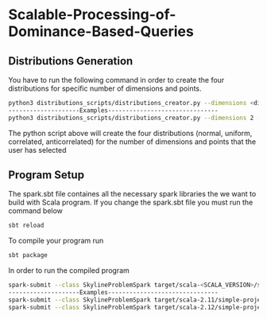 # Scalable-Processing-of-Dominance-Based-Queries

## Distributions Generation

You have to run the following command in order to create the four distributions for specific number of dimensions and points.

```sh
python3 distributions_scripts/distributions_creator.py --dimensions <dimenions> --num_points <points> --show <visualization(only for two dimensions)>
--------------------Examples-------------------------------
python3 distributions_scripts/distributions_creator.py --dimensions 2 --num_points 1000 --show
```
The python script above will create the four distributions (normal, uniform, correlated, anticorrelated) for the number of dimensions and points that the user has selected

## Program Setup
The spark.sbt file containes all the necessary spark libraries the we want to build with Scala program. If you change the spark.sbt file you must run the command below 
```sh
sbt reload 
```

To compile your program run
```sh
sbt package 
```

In order to run the compiled program
```sh
spark-submit --class SkylineProblemSpark target/scala-<SCALA_VERSION>/simple-project_<SCALA_VERSION>-1.0.jar <dimensions> <points> <type_of_distribution>
--------------------Examples-------------------------------
spark-submit --class SkylineProblemSpark target/scala-2.11/simple-project_2.11-1.0.jar 2 100 normal
spark-submit --class SkylineProblemSpark target/scala-2.12/simple-project_2.12-1.0.jar 2 1000 normal
```
